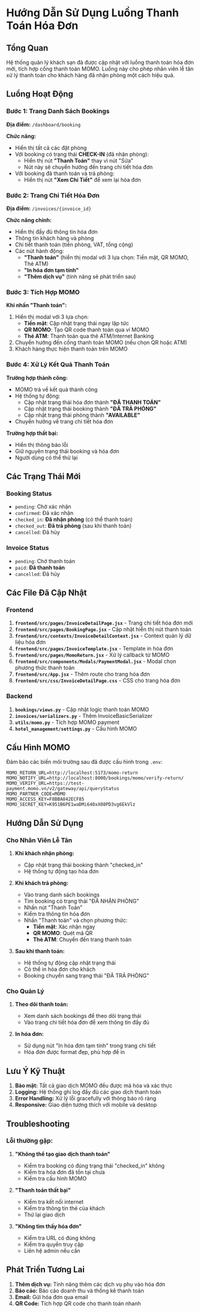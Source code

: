 # Hướng Dẫn Sử Dụng Luồng Thanh Toán Hóa Đơn

## Tổng Quan

Hệ thống quản lý khách sạn đã được cập nhật với luồng thanh toán hóa đơn mới, tích hợp cổng thanh toán MOMO. Luồng này cho phép nhân viên lễ tân xử lý thanh toán cho khách hàng đã nhận phòng một cách hiệu quả.

## Luồng Hoạt Động

### Bước 1: Trang Danh Sách Bookings

**Địa điểm:** `/dashboard/booking`

**Chức năng:**

- Hiển thị tất cả các đặt phòng
- Với booking có trạng thái **CHECK-IN** (đã nhận phòng):
  - Hiển thị nút **"Thanh Toán"** thay vì nút "Sửa"
  - Nút này sẽ chuyển hướng đến trang chi tiết hóa đơn
- Với booking đã thanh toán và trả phòng:
  - Hiển thị nút **"Xem Chi Tiết"** để xem lại hóa đơn

### Bước 2: Trang Chi Tiết Hóa Đơn

**Địa điểm:** `/invoices/{invoice_id}`

**Chức năng chính:**

- Hiển thị đầy đủ thông tin hóa đơn
- Thông tin khách hàng và phòng
- Chi tiết thanh toán (tiền phòng, VAT, tổng cộng)
- Các nút hành động:
  - **"Thanh toán"** (hiển thị modal với 3 lựa chọn: Tiền mặt, QR MOMO, Thẻ ATM)
  - **"In hóa đơn tạm tính"**
  - **"Thêm dịch vụ"** (tính năng sẽ phát triển sau)

### Bước 3: Tích Hợp MOMO

**Khi nhấn "Thanh toán":**

1. Hiển thị modal với 3 lựa chọn:
   - **Tiền mặt**: Cập nhật trạng thái ngay lập tức
   - **QR MOMO**: Tạo QR code thanh toán qua ví MOMO
   - **Thẻ ATM**: Thanh toán qua thẻ ATM/Internet Banking
2. Chuyển hướng đến cổng thanh toán MOMO (nếu chọn QR hoặc ATM)
3. Khách hàng thực hiện thanh toán trên MOMO

### Bước 4: Xử Lý Kết Quả Thanh Toán

**Trường hợp thành công:**

- MOMO trả về kết quả thành công
- Hệ thống tự động:
  - Cập nhật trạng thái hóa đơn thành **"ĐÃ THANH TOÁN"**
  - Cập nhật trạng thái booking thành **"ĐÃ TRẢ PHÒNG"**
  - Cập nhật trạng thái phòng thành **"AVAILABLE"**
- Chuyển hướng về trang chi tiết hóa đơn

**Trường hợp thất bại:**

- Hiển thị thông báo lỗi
- Giữ nguyên trạng thái booking và hóa đơn
- Người dùng có thể thử lại

## Các Trạng Thái Mới

### Booking Status

- `pending`: Chờ xác nhận
- `confirmed`: Đã xác nhận
- `checked_in`: **Đã nhận phòng** (có thể thanh toán)
- `checked_out`: **Đã trả phòng** (sau khi thanh toán)
- `cancelled`: Đã hủy

### Invoice Status

- `pending`: Chờ thanh toán
- `paid`: **Đã thanh toán**
- `cancelled`: Đã hủy

## Các File Đã Cập Nhật

### Frontend

1. **`frontend/src/pages/InvoiceDetailPage.jsx`** - Trang chi tiết hóa đơn mới
2. **`frontend/src/pages/BookingPage.jsx`** - Cập nhật hiển thị nút thanh toán
3. **`frontend/src/contexts/InvoiceDetailContext.jsx`** - Context quản lý dữ liệu hóa đơn
4. **`frontend/src/pages/InvoiceTemplate.jsx`** - Template in hóa đơn
5. **`frontend/src/pages/MomoReturn.jsx`** - Xử lý callback từ MOMO
6. **`frontend/src/components/Modals/PaymentModal.jsx`** - Modal chọn phương thức thanh toán
7. **`frontend/src/App.jsx`** - Thêm route cho trang hóa đơn
8. **`frontend/src/css/InvoiceDetailPage.css`** - CSS cho trang hóa đơn

### Backend

1. **`bookings/views.py`** - Cập nhật logic thanh toán MOMO
2. **`invoices/serializers.py`** - Thêm InvoiceBasicSerializer
3. **`utils/momo.py`** - Tích hợp MOMO payment
4. **`hotel_management/settings.py`** - Cấu hình MOMO

## Cấu Hình MOMO

Đảm bảo các biến môi trường sau đã được cấu hình trong `.env`:

```env
MOMO_RETURN_URL=http://localhost:5173/momo-return
MOMO_NOTIFY_URL=http://localhost:8000/bookings/momo/verify-return/
MOMO_VERIFY_URL=https://test-payment.momo.vn/v2/gateway/api/queryStatus
MOMO_PARTNER_CODE=MOMO
MOMO_ACCESS_KEY=F8BBA842ECF85
MOMO_SECRET_KEY=K951B6PE1waDMi640xX08PD3vg6EkVlz
```

## Hướng Dẫn Sử Dụng

### Cho Nhân Viên Lễ Tân

1. **Khi khách nhận phòng:**

   - Cập nhật trạng thái booking thành "checked_in"
   - Hệ thống tự động tạo hóa đơn

2. **Khi khách trả phòng:**

   - Vào trang danh sách bookings
   - Tìm booking có trạng thái "ĐÃ NHẬN PHÒNG"
   - Nhấn nút "Thanh Toán"
   - Kiểm tra thông tin hóa đơn
   - Nhấn "Thanh toán" và chọn phương thức:
     - **Tiền mặt**: Xác nhận ngay
     - **QR MOMO**: Quét mã QR
     - **Thẻ ATM**: Chuyển đến trang thanh toán

3. **Sau khi thanh toán:**
   - Hệ thống tự động cập nhật trạng thái
   - Có thể in hóa đơn cho khách
   - Booking chuyển sang trạng thái "ĐÃ TRẢ PHÒNG"

### Cho Quản Lý

1. **Theo dõi thanh toán:**

   - Xem danh sách bookings để theo dõi trạng thái
   - Vào trang chi tiết hóa đơn để xem thông tin đầy đủ

2. **In hóa đơn:**
   - Sử dụng nút "In hóa đơn tạm tính" trong trang chi tiết
   - Hóa đơn được format đẹp, phù hợp để in

## Lưu Ý Kỹ Thuật

1. **Bảo mật:** Tất cả giao dịch MOMO đều được mã hóa và xác thực
2. **Logging:** Hệ thống ghi log đầy đủ các giao dịch thanh toán
3. **Error Handling:** Xử lý lỗi gracefully với thông báo rõ ràng
4. **Responsive:** Giao diện tương thích với mobile và desktop

## Troubleshooting

### Lỗi thường gặp:

1. **"Không thể tạo giao dịch thanh toán"**

   - Kiểm tra booking có đúng trạng thái "checked_in" không
   - Kiểm tra hóa đơn đã tồn tại chưa
   - Kiểm tra cấu hình MOMO

2. **"Thanh toán thất bại"**

   - Kiểm tra kết nối internet
   - Kiểm tra thông tin thẻ của khách
   - Thử lại giao dịch

3. **"Không tìm thấy hóa đơn"**
   - Kiểm tra URL có đúng không
   - Kiểm tra quyền truy cập
   - Liên hệ admin nếu cần

## Phát Triển Tương Lai

1. **Thêm dịch vụ:** Tính năng thêm các dịch vụ phụ vào hóa đơn
2. **Báo cáo:** Báo cáo doanh thu và thống kê thanh toán
3. **Email:** Gửi hóa đơn qua email
4. **QR Code:** Tích hợp QR code cho thanh toán nhanh
